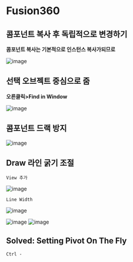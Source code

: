 Fusion360
============

콤포넌트 복사 후 독립적으로 변경하기
--------------------------------------

**콤포넌트 복사는 기본적으로 인스턴스 복사가되므로**

![image](https://user-images.githubusercontent.com/30430227/169224618-fcfdf49d-c56b-4011-9534-94eab4de3f1d.png)


선택 오브젝트 중심으로 줌 
------------------------

**오른클릭>Find in Window**

![image](https://user-images.githubusercontent.com/30430227/169242362-0ca3932c-f753-4627-aaa6-e0afe26285dd.png)


콤포넌트 드랙 방지 
-----------------

![image](https://user-images.githubusercontent.com/30430227/177907809-b081befc-93b6-4ab3-b66b-75944cbb8deb.png)



Draw 라인 굵기 조절
------------------

`View 추가`

![image](https://user-images.githubusercontent.com/30430227/181417683-7c511776-62a3-40d8-b6d1-0ff2c2cc2fd6.png)


`Line Width`

![image](https://user-images.githubusercontent.com/30430227/181414703-9c76f615-446f-4329-9fc7-6f25bdbc50cc.png)

![image](https://user-images.githubusercontent.com/30430227/181414795-30211be0-6615-426e-acf4-eef230bbbaf4.png)
![image](https://user-images.githubusercontent.com/30430227/181414835-afb2ee29-e8c3-4330-b808-a6f0c05788b8.png)


Solved: Setting Pivot On The Fly 
---------------------------

`Ctrl -`
